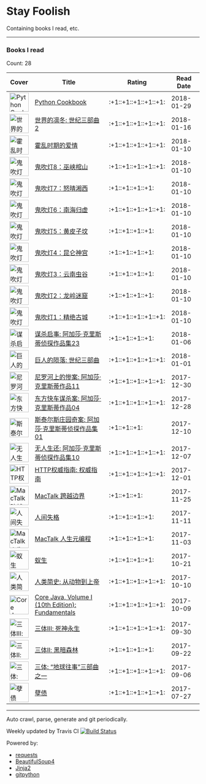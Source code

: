 # Stay Foolish

Containing books I read, etc.

---
### Books I read
Count: 28

<table>
  <thead>
    <tr>
      <th>Cover</th>
      <th>Title</th>
      <th>Rating</th>
      <th>Read Date</th>
    </tr>
  </thead>
  <tbody>
    <tr>
      <td><img src="https://img3.doubanio.com/mpic/s27879964.jpg" alt="Python Cookbook" width="50px" /></td>
      <td><a href="https://book.douban.com/subject/20491078/" rel="nofollow" target="_blank">Python Cookbook</a></td>
      <td>:+1::+1::+1::+1::+1:</td>
      <td>2018-01-29</td>
    </tr>
    <tr>
      <td><img src="https://img1.doubanio.com/mpic/s29331058.jpg" alt="世界的凛冬: 世纪三部曲 2 " width="50px" /></td>
      <td><a href="https://book.douban.com/subject/26957760/" rel="nofollow" target="_blank">世界的凛冬: 世纪三部曲 2 </a></td>
      <td>:+1::+1::+1::+1::+1:</td>
      <td>2018-01-16</td>
    </tr>
    <tr>
      <td><img src="https://img3.doubanio.com/mpic/s11284102.jpg" alt="霍乱时期的爱情" width="50px" /></td>
      <td><a href="https://book.douban.com/subject/10594787/" rel="nofollow" target="_blank">霍乱时期的爱情</a></td>
      <td>:+1::+1::+1::+1::+1:</td>
      <td>2018-01-10</td>
    </tr>
    <tr>
      <td><img src="https://img3.doubanio.com/mpic/s28367326.jpg" alt="鬼吹灯8：巫峡棺山" width="50px" /></td>
      <td><a href="https://book.douban.com/subject/26692155/" rel="nofollow" target="_blank">鬼吹灯8：巫峡棺山</a></td>
      <td>:+1::+1::+1::+1::+1:</td>
      <td>2018-01-10</td>
    </tr>
    <tr>
      <td><img src="https://img3.doubanio.com/mpic/s28367333.jpg" alt="鬼吹灯7：怒晴湘西" width="50px" /></td>
      <td><a href="https://book.douban.com/subject/26692163/" rel="nofollow" target="_blank">鬼吹灯7：怒晴湘西</a></td>
      <td>:+1::+1::+1::+1:</td>
      <td>2018-01-10</td>
    </tr>
    <tr>
      <td><img src="https://img3.doubanio.com/mpic/s28367334.jpg" alt="鬼吹灯6：南海归虚" width="50px" /></td>
      <td><a href="https://book.douban.com/subject/26692164/" rel="nofollow" target="_blank">鬼吹灯6：南海归虚</a></td>
      <td>:+1::+1::+1::+1::+1:</td>
      <td>2018-01-10</td>
    </tr>
    <tr>
      <td><img src="https://img1.doubanio.com/mpic/s28367337.jpg" alt="鬼吹灯5：黄皮子坟" width="50px" /></td>
      <td><a href="https://book.douban.com/subject/26692166/" rel="nofollow" target="_blank">鬼吹灯5：黄皮子坟</a></td>
      <td>:+1::+1::+1::+1:</td>
      <td>2018-01-10</td>
    </tr>
    <tr>
      <td><img src="https://img1.doubanio.com/mpic/s28367338.jpg" alt="鬼吹灯4：昆仑神宫" width="50px" /></td>
      <td><a href="https://book.douban.com/subject/26692167/" rel="nofollow" target="_blank">鬼吹灯4：昆仑神宫</a></td>
      <td>:+1::+1::+1::+1:</td>
      <td>2018-01-10</td>
    </tr>
    <tr>
      <td><img src="https://img3.doubanio.com/mpic/s28367341.jpg" alt="鬼吹灯3：云南虫谷" width="50px" /></td>
      <td><a href="https://book.douban.com/subject/26692170/" rel="nofollow" target="_blank">鬼吹灯3：云南虫谷</a></td>
      <td>:+1::+1::+1::+1:</td>
      <td>2018-01-10</td>
    </tr>
    <tr>
      <td><img src="https://img3.doubanio.com/mpic/s28367342.jpg" alt="鬼吹灯2：龙岭迷窟" width="50px" /></td>
      <td><a href="https://book.douban.com/subject/26692171/" rel="nofollow" target="_blank">鬼吹灯2：龙岭迷窟</a></td>
      <td>:+1::+1::+1::+1:</td>
      <td>2018-01-10</td>
    </tr>
    <tr>
      <td><img src="https://img3.doubanio.com/mpic/s28367330.jpg" alt="鬼吹灯1：精绝古城" width="50px" /></td>
      <td><a href="https://book.douban.com/subject/26676577/" rel="nofollow" target="_blank">鬼吹灯1：精绝古城</a></td>
      <td>:+1::+1::+1::+1::+1:</td>
      <td>2018-01-10</td>
    </tr>
    <tr>
      <td><img src="https://img3.doubanio.com/mpic/s27326123.jpg" alt="谋杀启事: 阿加莎·克里斯蒂侦探作品集23 " width="50px" /></td>
      <td><a href="https://book.douban.com/subject/25928086/" rel="nofollow" target="_blank">谋杀启事: 阿加莎·克里斯蒂侦探作品集23 </a></td>
      <td>:+1::+1::+1::+1:</td>
      <td>2018-01-06</td>
    </tr>
    <tr>
      <td><img src="https://img3.doubanio.com/mpic/s28668834.jpg" alt="巨人的陨落: 世纪三部曲 " width="50px" /></td>
      <td><a href="https://book.douban.com/subject/26698660/" rel="nofollow" target="_blank">巨人的陨落: 世纪三部曲 </a></td>
      <td>:+1::+1::+1::+1::+1:</td>
      <td>2018-01-01</td>
    </tr>
    <tr>
      <td><img src="https://img1.doubanio.com/mpic/s27027698.jpg" alt="尼罗河上的惨案: 阿加莎·克里斯蒂作品11 " width="50px" /></td>
      <td><a href="https://book.douban.com/subject/25697546/" rel="nofollow" target="_blank">尼罗河上的惨案: 阿加莎·克里斯蒂作品11 </a></td>
      <td>:+1::+1::+1::+1::+1:</td>
      <td>2017-12-30</td>
    </tr>
    <tr>
      <td><img src="https://img1.doubanio.com/mpic/s26344659.jpg" alt="东方快车谋杀案: 阿加莎·克里斯蒂作品04 " width="50px" /></td>
      <td><a href="https://book.douban.com/subject/24153048/" rel="nofollow" target="_blank">东方快车谋杀案: 阿加莎·克里斯蒂作品04 </a></td>
      <td>:+1::+1::+1::+1::+1:</td>
      <td>2017-12-28</td>
    </tr>
    <tr>
      <td><img src="https://img3.doubanio.com/mpic/s25814170.jpg" alt="斯泰尔斯庄园奇案: 阿加莎·克里斯蒂侦探作品集01 " width="50px" /></td>
      <td><a href="https://book.douban.com/subject/21692860/" rel="nofollow" target="_blank">斯泰尔斯庄园奇案: 阿加莎·克里斯蒂侦探作品集01 </a></td>
      <td>:+1::+1::+1:</td>
      <td>2017-12-10</td>
    </tr>
    <tr>
      <td><img src="https://img3.doubanio.com/mpic/s26849345.jpg" alt="无人生还: 阿加莎·克里斯蒂侦探作品集10 " width="50px" /></td>
      <td><a href="https://book.douban.com/subject/24859822/" rel="nofollow" target="_blank">无人生还: 阿加莎·克里斯蒂侦探作品集10 </a></td>
      <td>:+1::+1::+1::+1::+1:</td>
      <td>2017-12-07</td>
    </tr>
    <tr>
      <td><img src="https://img1.doubanio.com/mpic/s11329547.jpg" alt="HTTP权威指南: 权威指南 " width="50px" /></td>
      <td><a href="https://book.douban.com/subject/10746113/" rel="nofollow" target="_blank">HTTP权威指南: 权威指南 </a></td>
      <td>:+1::+1::+1::+1::+1:</td>
      <td>2017-12-01</td>
    </tr>
    <tr>
      <td><img src="https://img3.doubanio.com/mpic/s28339291.jpg" alt="MacTalk 跨越边界" width="50px" /></td>
      <td><a href="https://book.douban.com/subject/26663519/" rel="nofollow" target="_blank">MacTalk 跨越边界</a></td>
      <td>:+1::+1::+1:</td>
      <td>2017-11-25</td>
    </tr>
    <tr>
      <td><img src="https://img3.doubanio.com/mpic/s7003165.jpg" alt="人间失格" width="50px" /></td>
      <td><a href="https://book.douban.com/subject/6973970/" rel="nofollow" target="_blank">人间失格</a></td>
      <td>:+1::+1::+1::+1:</td>
      <td>2017-11-11</td>
    </tr>
    <tr>
      <td><img src="https://img3.doubanio.com/mpic/s28409836.jpg" alt="MacTalk 人生元编程" width="50px" /></td>
      <td><a href="https://book.douban.com/subject/25826578/" rel="nofollow" target="_blank">MacTalk 人生元编程</a></td>
      <td>:+1::+1::+1::+1:</td>
      <td>2017-11-03</td>
    </tr>
    <tr>
      <td><img src="https://img3.doubanio.com/mpic/s24560333.jpg" alt="蚁生" width="50px" /></td>
      <td><a href="https://book.douban.com/subject/20275593/" rel="nofollow" target="_blank">蚁生</a></td>
      <td>:+1::+1::+1::+1:</td>
      <td>2017-10-21</td>
    </tr>
    <tr>
      <td><img src="https://img3.doubanio.com/mpic/s29357031.jpg" alt="人类简史: 从动物到上帝 " width="50px" /></td>
      <td><a href="https://book.douban.com/subject/26953606/" rel="nofollow" target="_blank">人类简史: 从动物到上帝 </a></td>
      <td>:+1::+1::+1::+1::+1:</td>
      <td>2017-10-10</td>
    </tr>
    <tr>
      <td><img src="https://img1.doubanio.com/mpic/s28069289.jpg" alt="Core Java, Volume I (10th Edition): Fundamentals " width="50px" /></td>
      <td><a href="https://book.douban.com/subject/26386888/" rel="nofollow" target="_blank">Core Java, Volume I (10th Edition): Fundamentals </a></td>
      <td>:+1::+1::+1::+1::+1:</td>
      <td>2017-10-09</td>
    </tr>
    <tr>
      <td><img src="https://img3.doubanio.com/mpic/s26012674.jpg" alt="三体Ⅲ: 死神永生 " width="50px" /></td>
      <td><a href="https://book.douban.com/subject/5363767/" rel="nofollow" target="_blank">三体Ⅲ: 死神永生 </a></td>
      <td>:+1::+1::+1::+1::+1:</td>
      <td>2017-09-30</td>
    </tr>
    <tr>
      <td><img src="https://img3.doubanio.com/mpic/s3078482.jpg" alt="三体Ⅱ: 黑暗森林 " width="50px" /></td>
      <td><a href="https://book.douban.com/subject/3066477/" rel="nofollow" target="_blank">三体Ⅱ: 黑暗森林 </a></td>
      <td>:+1::+1::+1::+1:</td>
      <td>2017-09-22</td>
    </tr>
    <tr>
      <td><img src="https://img1.doubanio.com/mpic/s2768378.jpg" alt="三体: “地球往事”三部曲之一 " width="50px" /></td>
      <td><a href="https://book.douban.com/subject/2567698/" rel="nofollow" target="_blank">三体: “地球往事”三部曲之一 </a></td>
      <td>:+1::+1::+1::+1::+1:</td>
      <td>2017-09-06</td>
    </tr>
    <tr>
      <td><img src="https://img3.doubanio.com/mpic/s4597054.jpg" alt="孽债" width="50px" /></td>
      <td><a href="https://book.douban.com/subject/3796245/" rel="nofollow" target="_blank">孽债</a></td>
      <td>:+1::+1::+1::+1::+1:</td>
      <td>2017-07-27</td>
    </tr>
  </tbody>
</table>

---
Auto crawl, parse, generate and git periodically.

Weekly updated by Travis CI [![Build Status](https://travis-ci.org/Sorosliu1029/Stay-Foolish.svg?branch=master)](https://travis-ci.org/Sorosliu1029/Stay-Foolish)

Powered by:

- [requests](http://docs.python-requests.org/)
- [BeautifulSoup4](https://www.crummy.com/software/BeautifulSoup/)
- [Jinja2](http://jinja.pocoo.org/)
- [gitpython](https://gitpython.readthedocs.io/)